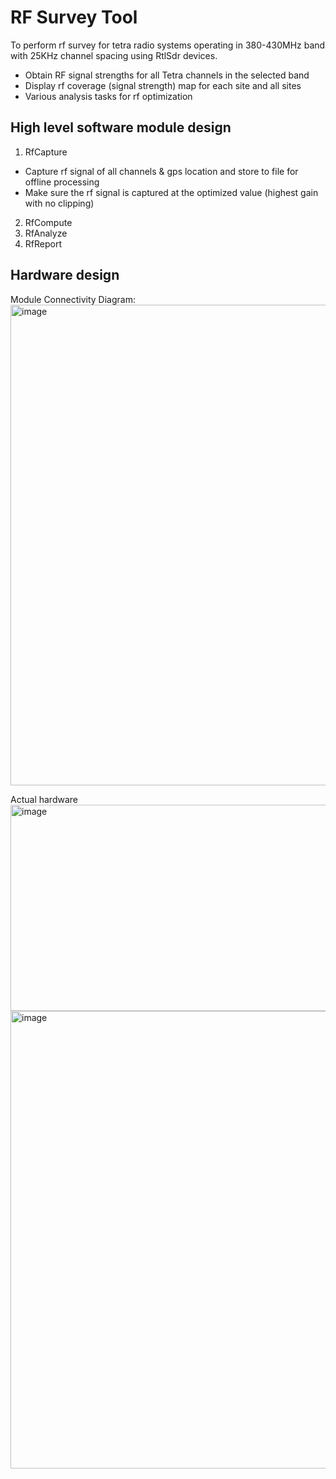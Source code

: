 # RF Survey Tool 

To perform rf survey for tetra radio systems operating in 380-430MHz band with 25KHz channel spacing using RtlSdr devices.
- Obtain RF signal strengths for all Tetra channels in the selected band
- Display rf coverage (signal strength) map for each site and all sites
- Various analysis tasks for rf optimization

## High level software module design
1. RfCapture
- Capture rf signal of all channels & gps location and store to file for offline processing
- Make sure the rf signal is captured at the optimized value (highest gain with no clipping)
2. RfCompute
3. RfAnalyze
4. RfReport

## Hardware design
Module Connectivity Diagram:
<img width="1033" height="769" alt="image" src="https://github.com/user-attachments/assets/060829f5-2ff5-4718-a22d-67a077ffa2d9" />

Actual hardware
<img width="1316" height="330" alt="image" src="https://github.com/user-attachments/assets/dfde1814-8d91-443e-a694-0ad1213cdce9" />
<img width="2302" height="732" alt="image" src="https://github.com/user-attachments/assets/034b4c10-e007-4f6e-8275-198849dcaea3" />

